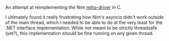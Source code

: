 An attempt at reimplementing the Nim [miho-driver] in C.

I ultimately found it really frustrating
how Nim's asyncio didn't work outside of the main thread,
which I needed to be able to do
at the very least for the .NET interface implementation.
While not meant to be strictly threadsafe (yet?),
this implementation should be fine running on any given thread.

[miho-driver]: https://github.com/NelsonCrosby/miho-driver/tree/1ff8eb097cffec4fb7dc5987b5e68b523bb7b30f
